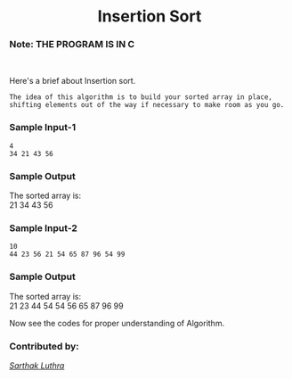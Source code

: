 <h1 align=center>Insertion Sort</h1>

### Note: THE PROGRAM IS IN C 
</br>

Here's a brief about Insertion sort. </br>

`The idea of this algorithm is to build your sorted array in place, shifting elements out of the way if necessary to make room as you go.` </br>

### Sample Input-1
```
4
34 21 43 56
```

### Sample Output
The sorted array is: </br>
21 34 43 56

### Sample Input-2
```
10
44 23 56 21 54 65 87 96 54 99
```

### Sample Output
The sorted array is: </br>
21 23 44 54 54 56 65 87 96 99 </br>

Now see the codes for proper understanding of Algorithm.</br>

### Contributed by:
[*Sarthak Luthra*](https://github.com/sarthak-21)